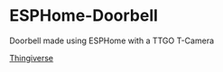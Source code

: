 # ESPHome-Doorbell
Doorbell made using ESPHome with a TTGO T-Camera


[Thingiverse](https://www.thingiverse.com/thing:4227174)
